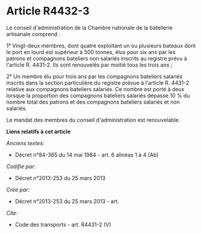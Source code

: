 # Article R4432-3

Le conseil d'administration de la Chambre nationale de la batellerie artisanale comprend : 

1° Vingt-deux membres, dont quatre exploitant un ou plusieurs bateaux dont le port en lourd est supérieur à 500 tonnes, élus
pour six ans par les patrons et compagnons bateliers non salariés inscrits au registre prévu à l'article R. 4431-2. Ils sont
renouvelés par moitié tous les trois ans ; 

2° Un membre élu pour trois ans par les compagnons bateliers salariés inscrits dans la section particulière du registre
prévue à l'article R. 4431-2 relative aux compagnons bateliers salariés. Ce nombre est porté à deux lorsque la proportion des
compagnons bateliers salariés dépasse 10 % du nombre total des patrons et des compagnons bateliers salariés et non salariés. 

Le mandat des membres du conseil d'administration est renouvelable.

**Liens relatifs à cet article**

_Anciens textes_:

  - Décret n°84-365 du 14 mai 1984 - art. 6 alinéas 1 à 4 (Ab)

_Codifié par_:

  - Décret n°2013-253 du 25 mars 2013

_Créé par_:

  - Décret n°2013-253 du 25 mars 2013 - art.

_Cite_:

  - Code des transports - art. R4431-2 (V)
